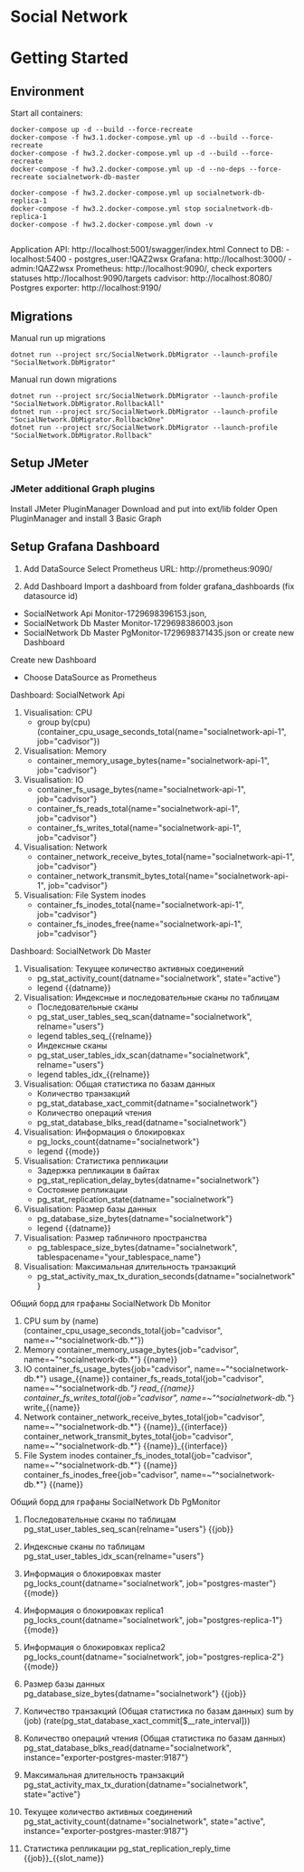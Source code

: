 Social Network 
============

# Getting Started

## Environment

Start all containers:

```
docker-compose up -d --build --force-recreate
docker-compose -f hw3.1.docker-compose.yml up -d --build --force-recreate
docker-compose -f hw3.2.docker-compose.yml up -d --build --force-recreate
docker-compose -f hw3.2.docker-compose.yml up -d --no-deps --force-recreate socialnetwork-db-master

docker-compose -f hw3.2.docker-compose.yml up socialnetwork-db-replica-1
docker-compose -f hw3.2.docker-compose.yml stop socialnetwork-db-replica-1
docker-compose -f hw3.2.docker-compose.yml down -v
 
```

Application API: http://localhost:5001/swagger/index.html
Connect to DB: 
    - localhost:5400
    - postgres_user:!QAZ2wsx
Grafana: http://localhost:3000/
    - admin:!QAZ2wsx
Prometheus: http://localhost:9090/, check exporters statuses http://localhost:9090/targets
cadvisor: http://localhost:8080/
Postgres exporter: http://localhost:9190/

## Migrations

Manual run up migrations
```
dotnet run --project src/SocialNetwork.DbMigrator --launch-profile "SocialNetwork.DbMigrator"
```
Manual run down migrations
```
dotnet run --project src/SocialNetwork.DbMigrator --launch-profile "SocialNetwork.DbMigrator.RollbackAll"
dotnet run --project src/SocialNetwork.DbMigrator --launch-profile "SocialNetwork.DbMigrator.RollbackOne"
dotnet run --project src/SocialNetwork.DbMigrator --launch-profile "SocialNetwork.DbMigrator.Rollback"
```

## Setup JMeter

### JMeter additional Graph plugins

Install JMeter PluginManager
Download and put into ext/lib folder
Open PluginManager and install 3 Basic Graph

## Setup Grafana Dashboard

1. Add DataSource
Select Prometheus
URL: http://prometheus:9090/

2. Add Dashboard
Import a dashboard from folder grafana_dashboards (fix datasource id) 
 - SocialNetwork Api Monitor-1729698396153.json, 
 - SocialNetwork Db Master Monitor-1729698386003.json
 - SocialNetwork Db Master PgMonitor-1729698371435.json
or create new Dashboard

Create new Dashboard
- Choose DataSource as Prometheus

Dashboard: SocialNetwork Api
1. Visualisation: CPU
   - group by(cpu) (container_cpu_usage_seconds_total{name="socialnetwork-api-1", job="cadvisor"})
2. Visualisation: Memory
   - container_memory_usage_bytes{name="socialnetwork-api-1", job="cadvisor"}
3. Visualisation: IO
   - container_fs_usage_bytes{name="socialnetwork-api-1", job="cadvisor"}
   - container_fs_reads_total{name="socialnetwork-api-1", job="cadvisor"}
   - container_fs_writes_total{name="socialnetwork-api-1", job="cadvisor"}
4. Visualisation: Network
   - container_network_receive_bytes_total{name="socialnetwork-api-1", job="cadvisor"}
   - container_network_transmit_bytes_total{name="socialnetwork-api-1", job="cadvisor"}
5. Visualisation: File System inodes
   - container_fs_inodes_total{name="socialnetwork-api-1", job="cadvisor"}
   - container_fs_inodes_free{name="socialnetwork-api-1", job="cadvisor"}

Dashboard: SocialNetwork Db Master
1. Visualisation: Текущее количество активных соединений
   - pg_stat_activity_count{datname="socialnetwork", state="active"}
   - legend {{datname}}
2. Visualisation: Индексные и последовательные сканы по таблицам
   - Последовательные сканы
   - pg_stat_user_tables_seq_scan{datname="socialnetwork", relname="users"}
   - legend tables_seq_{{relname}}
   - Индексные сканы
   - pg_stat_user_tables_idx_scan{datname="socialnetwork", relname="users"}
   - legend tables_idx_{{relname}}
3. Visualisation: Общая статистика по базам данных
   - Количество транзакций
   - pg_stat_database_xact_commit{datname="socialnetwork"}
   - Количество операций чтения
   - pg_stat_database_blks_read{datname="socialnetwork"}
4. Visualisation: Информация о блокировках
   - pg_locks_count{datname="socialnetwork"}
   - legend {{mode}}
5. Visualisation: Статистика репликации
   - Задержка репликации в байтах
   - pg_stat_replication_delay_bytes{datname="socialnetwork"}
   - Состояние репликации
   - pg_stat_replication_state{datname="socialnetwork"}
6. Visualisation: Размер базы данных
   - pg_database_size_bytes{datname="socialnetwork"}
   - legend {{datname}}
7. Visualisation: Размер табличного пространства
   - pg_tablespace_size_bytes{datname="socialnetwork", tablespacename="your_tablespace_name"}
8. Visualisation: Максимальная длительность транзакций
   - pg_stat_activity_max_tx_duration_seconds{datname="socialnetwork"}

Общий борд для графаны SocialNetwork Db Monitor
1. CPU
sum by (name) (container_cpu_usage_seconds_total{job="cadvisor", name=~"^socialnetwork-db.*"})
2. Memory
container_memory_usage_bytes{job="cadvisor", name=~"^socialnetwork-db.*"}
{{name}}
3. IO
container_fs_usage_bytes{job="cadvisor", name=~"^socialnetwork-db.*"}
usage_{{name}}
container_fs_reads_total{job="cadvisor", name=~"^socialnetwork-db.*"}
read_{{name}}
container_fs_writes_total{job="cadvisor", name=~"^socialnetwork-db.*"}
write_{{name}}
4. Network 
container_network_receive_bytes_total{job="cadvisor", name=~"^socialnetwork-db.*"}
   {{name}}_{{interface}}
container_network_transmit_bytes_total{job="cadvisor", name=~"^socialnetwork-db.*"}
   {{name}}_{{interface}}
5. File System inodes
container_fs_inodes_total{job="cadvisor", name=~"^socialnetwork-db.*"}
   {{name}}
container_fs_inodes_free{job="cadvisor", name=~"^socialnetwork-db.*"}
   {{name}}

Общий борд для графаны SocialNetwork Db PgMonitor
1. Последовательные сканы по таблицам
pg_stat_user_tables_seq_scan{relname="users"}
   {{job}}
2. Индексные сканы по таблицам
pg_stat_user_tables_idx_scan{relname="users"}
3. Информация о блокировках master
pg_locks_count{datname="socialnetwork", job="postgres-master"}
   {{mode}}
4. Информация о блокировках replica1
pg_locks_count{datname="socialnetwork", job="postgres-replica-1"}
   {{mode}}
5. Информация о блокировках replica2
pg_locks_count{datname="socialnetwork", job="postgres-replica-2"}
   {{mode}}
6. Размер базы данных
pg_database_size_bytes{datname="socialnetwork"}
   {{job}}

7. Количество транзакций (Общая статистика по базам данных)
   sum by (job) (rate(pg_stat_database_xact_commit[$__rate_interval]))
8. Количество операций чтения (Общая статистика по базам данных)
   pg_stat_database_blks_read{datname="socialnetwork", instance="exporter-postgres-master:9187"}

9. Максимальная длительность транзакций
   pg_stat_activity_max_tx_duration{datname="socialnetwork", state="active"}
10. Текущее количество активных соединений
    pg_stat_activity_count{datname="socialnetwork", state="active", instance="exporter-postgres-master:9187"}

11. Статистика репликации
pg_stat_replication_reply_time
{{job}}_{{slot_name}}